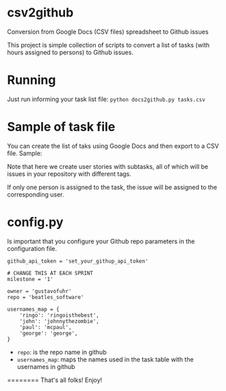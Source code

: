 csv2github 
==========
Conversion from Google Docs (CSV files) spreadsheet to Github issues

This project is simple collection of scripts to convert a list of tasks 
(with hours assigned to persons) to Github issues. 

Running
==========
Just run informing your task list file:
```python docs2github.py tasks.csv```

Sample of task file
==========
You can create the list of taks using Google Docs and then export to
a CSV file. 
Sample:

Note that here we create user stories with subtasks, all of which will
be issues in your repository with different tags. 

If only one person is assigned to the task, the issue will be assigned
to the corresponding user.

config.py
==========
Is important that you configure your Github repo parameters in the configuration
file.

```
github_api_token = 'set_your_githup_api_token'

# CHANGE THIS AT EACH SPRINT
milestone = '1'

owner = 'gustavofuhr'
repo = 'beatles_software'

usernames_map = {
    'ringo': 'ringoisthebest',
    'john': 'johnnythezombie',
    'paul': 'mcpaul',
    'george': 'george',
}
```

- ```repo```: is the repo name in github
- ```usernames_map```: maps the names used in the task table with the usernames in github

========
That's all folks! Enjoy! 

